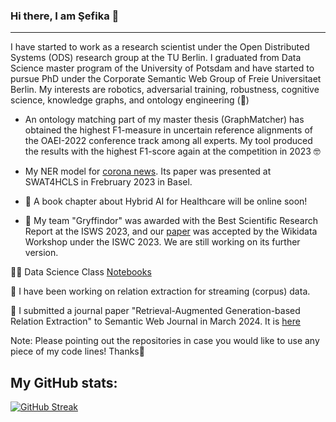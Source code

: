 ### Hi there, I am Şefika 👋
---

I have started to work as a research scientist under the Open Distributed Systems (ODS) research group at the TU Berlin. I graduated from Data Science master program of the University of Potsdam and have started to pursue PhD under the Corporate Semantic Web Group of Freie Universitaet Berlin.
My interests are robotics, adversarial training, robustness, cognitive science, knowledge graphs,
and ontology engineering (💚)

* An ontology matching part of my master thesis (GraphMatcher) has obtained the highest F1-measure in uncertain reference alignments of the OAEI-2022 conference track among all experts. My tool produced the results with the highest F1-score again at the competition in 2023 🤓 

* My NER model for [corona news](https://github.com/sefeoglu/coronanews-ner). Its paper was presented  at SWAT4HCLS in Frebruary 2023 in Basel.

*  🎉 A book chapter about Hybrid AI for Healthcare will be online soon!

*  🎉 My team "Gryffindor" was awarded with the Best Scientific Research Report at the ISWS 2023, and our [paper](https://ceur-ws.org/Vol-3640/paper5.pdf) was accepted by the Wikidata Workshop under the ISWC 2023. We are still working on its further version.

:woman_teacher: Data Science Class [Notebooks](https://github.com/sefeoglu/DataScienceClassNotes)

🌱 I have been working on relation extraction for streaming (corpus) data.

🌱 I submitted a journal paper "Retrieval-Augmented Generation-based Relation Extraction" to Semantic Web Journal in March 2024. It is [here](https://arxiv.org/abs/2404.13397)


Note: Please pointing out the repositories in case you would like to use any piece of my code lines! Thanks🙂

## My GitHub stats:
[![GitHub Streak](https://streak-stats.demolab.com?user=sefeoglu&theme=dark)](https://git.io/streak-stats)
